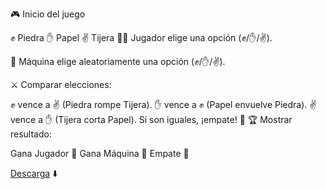 🎮 Inicio del juego

✊ Piedra
✋ Papel
✌️ Tijera
🧑‍💻 Jugador elige una opción (✊/✋/✌️).

🤖 Máquina elige aleatoriamente una opción (✊/✋/✌️).

⚔️ Comparar elecciones:

✊ vence a ✌️ (Piedra rompe Tijera).
✋ vence a ✊ (Papel envuelve Piedra).
✌️ vence a ✋ (Tijera corta Papel).
Si son iguales, ¡empate! 🤝
🏆 Mostrar resultado:

Gana Jugador 🎉
Gana Máquina 🤖
Empate 🤝


[Descarga]([URL](https://github.com/davikho/game_piedra_papel_tijera/blob/3d10070914e92e9907bf94c6cc467deaf16d1c42/app-debug.apk)) ⬇️

